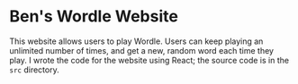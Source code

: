 # Ben's Wordle Website
This website allows users to play Wordle. Users can keep playing an unlimited number of times, and get a new, random word each time they play. I wrote the code for the website using React; the source code is in the `src` directory.